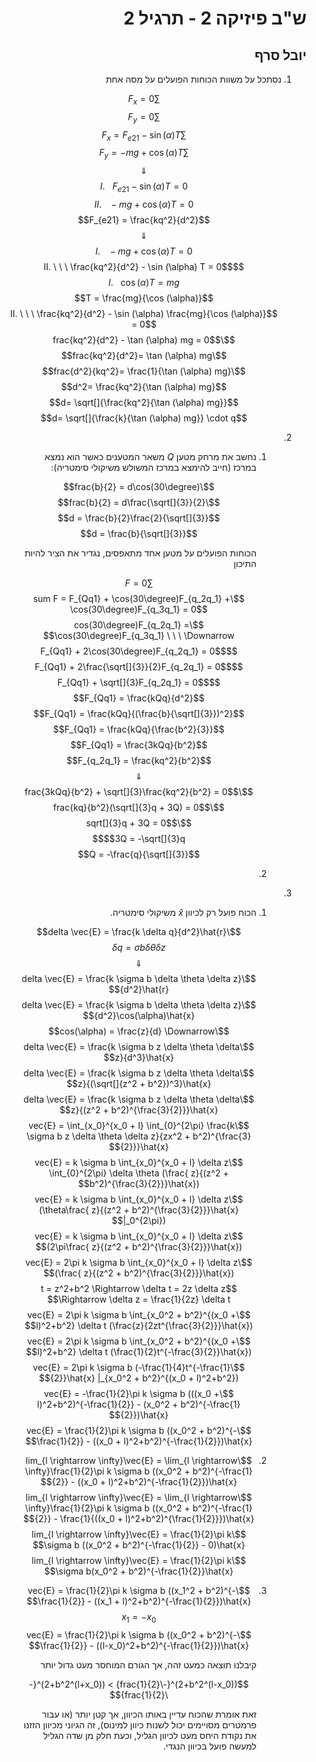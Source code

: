 <style>
    html {
        direction: rtl;
    }
    eqn, table, .katex {
        direction: ltr;
    }
</style>
# ש"ב פיזיקה 2 - תרגיל 2
## יובל סרף
1.  
    נסתכל על משוות הכוחות הפועלים על מסה אחת

    $$\sum F_x  = 0$$
    $$\sum F_y  = 0$$
    $$\sum F_x = F_{e21} - \sin (\alpha) T$$
    $$\sum F_y =  - mg + \cos (\alpha) T$$
    $$\Downarrow$$
    $$I. \ \ \ F_{e21} - \sin (\alpha) T = 0$$
    $$II. \ \ \ - mg + \cos (\alpha) T = 0$$
    $$F_{e21} = \frac{kq^2}{d^2}$$
    $$\Downarrow$$
    $$I. \ \ \ - mg + \cos (\alpha) T = 0$$
    $$II. \ \ \ \frac{kq^2}{d^2} - \sin (\alpha) T = 0$$
    $$I. \ \ \ \cos (\alpha) T = mg$$
    $$T = \frac{mg}{\cos (\alpha)}$$
    $$II. \ \ \ \frac{kq^2}{d^2} - \sin (\alpha) \frac{mg}{\cos (\alpha)} = 0$$
    $$\frac{kq^2}{d^2} - \tan (\alpha) mg = 0$$
    $$\frac{kq^2}{d^2}= \tan (\alpha) mg$$
    $$\frac{d^2}{kq^2}= \frac{1}{\tan (\alpha) mg}$$
    $$d^2= \frac{kq^2}{\tan (\alpha) mg}$$
    $$d= \sqrt[]{\frac{kq^2}{\tan (\alpha) mg}}$$
    $$d= \sqrt[]{\frac{k}{\tan (\alpha) mg}} \cdot  q$$
2.
    1.
        נחשב את מרחק מטען $Q$ משאר המטענים כאשר הוא נמצא במרכז (חייב להימצא במרכז המשולש משיקולי סימטריה):

        $$\frac{b}{2} = d\cos(30\degree)$$
        $$\frac{b}{2} = d\frac{\sqrt[]{3}}{2}$$
        $$d = \frac{b}{2}\frac{2}{\sqrt[]{3}}$$
        $$d = \frac{b}{\sqrt[]{3}}$$

        הכוחות הפועלים על מטען אחד מתאפסים, נגדיר את הציר להיות התיכון

        $$\sum F = 0$$
        $$\sum F = F_{Qq1} + \cos(30\degree)F_{q_2q_1} + \cos(30\degree)F_{q_3q_1} = 0$$
        $$\cos(30\degree)F_{q_2q_1} = \cos(30\degree)F_{q_3q_1} \ \ \ \Downarrow$$
        $$F_{Qq1} + 2\cos(30\degree)F_{q_2q_1} = 0$$
        $$F_{Qq1} + 2\frac{\sqrt[]{3}}{2}F_{q_2q_1} = 0$$
        $$F_{Qq1} + \sqrt[]{3}F_{q_2q_1} = 0$$
        $$F_{Qq1} = \frac{kQq}{d^2}$$
        $$F_{Qq1} = \frac{kQq}{(\frac{b}{\sqrt[]{3}})^2}$$
        $$F_{Qq1} = \frac{kQq}{\frac{b^2}{3}}$$
        $$F_{Qq1} = \frac{3kQq}{b^2}$$
        $$F_{q_2q_1} = \frac{kq^2}{b^2}$$
        $$\Downarrow$$
        $$\frac{3kQq}{b^2} + \sqrt[]{3}\frac{kq^2}{b^2} = 0$$
        $$\frac{kq}{b^2}(\sqrt[]{3}q + 3Q) = 0$$
        $$\sqrt[]{3}q + 3Q = 0$$
        $$3Q = -\sqrt[]{3}q$$
        $$Q = -\frac{q}{\sqrt[]{3}}$$
    2.
        $$$$
3.
    1.
        הכוח פועל רק לכיוון $\hat{x}$ משיקולי סימטריה.

        $$\delta \vec{E} = \frac{k \delta q}{d^2}\hat{r}$$
        $$\delta q = \sigma b \delta \theta \delta z$$
        $$\Downarrow$$
        $$\delta \vec{E} = \frac{k \sigma b \delta \theta \delta z}{d^2}\hat{r}$$
        $$\delta \vec{E} = \frac{k \sigma b \delta \theta \delta z}{d^2}\cos(\alpha)\hat{x}$$
        $$\cos(\alpha) = \frac{z}{d} \Downarrow$$
        $$\delta \vec{E} = \frac{k \sigma b z \delta \theta \delta z}{d^3}\hat{x}$$
        $$\delta \vec{E} = \frac{k \sigma b z \delta \theta \delta z}{(\sqrt[]{z^2 + b^2})^3}\hat{x}$$
        $$\delta \vec{E} = \frac{k \sigma b z \delta \theta \delta z}{(z^2 + b^2)^{\frac{3}{2}}}\hat{x}$$
        $$\vec{E} = \int_{x_0}^{x_0 + l} \int_{0}^{2\pi}  \frac{k \sigma b z \delta \theta \delta z}{zx^2 + b^2)^{\frac{3}{2}}}\hat{x}$$
        $$\vec{E} = k \sigma b \int_{x_0}^{x_0 + l} \delta z \int_{0}^{2\pi} \delta \theta  (\frac{ z}{(z^2 + b^2)^{\frac{3}{2}}}\hat{x})$$
        $$\vec{E} = k \sigma b \int_{x_0}^{x_0 + l} \delta z (\theta\frac{ z}{(z^2 + b^2)^{\frac{3}{2}}}\hat{x} |_0^{2\pi})$$
        $$\vec{E} = k \sigma b \int_{x_0}^{x_0 + l} \delta z (2\pi\frac{ z}{(z^2 + b^2)^{\frac{3}{2}}}\hat{x})$$
        $$\vec{E} = 2\pi k \sigma b \int_{x_0}^{x_0 + l} \delta z (\frac{ z}{(z^2 + b^2)^{\frac{3}{2}}}\hat{x})$$
        $$t = z^2+b^2 \Rightarrow \delta t = 2z \delta z \Rightarrow \delta z = \frac{1}{2z} \delta t$$
        $$\vec{E} = 2\pi k \sigma b \int_{x_0^2 + b^2}^{(x_0 + l)^2+b^2} \delta t (\frac{z}{2zt^{\frac{3}{2}}}\hat{x})$$
        $$\vec{E} = 2\pi k \sigma b \int_{x_0^2 + b^2}^{(x_0 + l)^2+b^2} \delta t (\frac{1}{2}t^{-\frac{3}{2}}\hat{x})$$
        $$\vec{E} = 2\pi k \sigma b (-\frac{1}{4}t^{-\frac{1}{2}}\hat{x} |_{x_0^2 + b^2}^{(x_0 + l)^2+b^2})$$
        $$\vec{E} = -\frac{1}{2}\pi k \sigma b (((x_0 + l)^2+b^2)^{-\frac{1}{2}} - (x_0^2 + b^2)^{-\frac{1}{2}})\hat{x}$$
        $$\vec{E} = \frac{1}{2}\pi k \sigma b ((x_0^2 + b^2)^{-\frac{1}{2}} - ((x_0 + l)^2+b^2)^{-\frac{1}{2}})\hat{x}$$
    2.
        $$\lim_{l \rightarrow \infty}\vec{E} = \lim_{l \rightarrow \infty}\frac{1}{2}\pi k \sigma b ((x_0^2 + b^2)^{-\frac{1}{2}} - ((x_0 + l)^2+b^2)^{-\frac{1}{2}})\hat{x}$$
        $$\lim_{l \rightarrow \infty}\vec{E} = \lim_{l \rightarrow \infty}\frac{1}{2}\pi k \sigma b ((x_0^2 + b^2)^{-\frac{1}{2}} - \frac{1}{((x_0 + l)^2+b^2)^{\frac{1}{2}}})\hat{x}$$
        $$\lim_{l \rightarrow \infty}\vec{E} = \frac{1}{2}\pi k \sigma b ((x_0^2 + b^2)^{-\frac{1}{2}} - 0)\hat{x}$$
        $$\lim_{l \rightarrow \infty}\vec{E} = \frac{1}{2}\pi k \sigma b(x_0^2 + b^2)^{-\frac{1}{2}}\hat{x}$$
    3.
        $$\vec{E} = \frac{1}{2}\pi k \sigma b ((x_1^2 + b^2)^{-\frac{1}{2}} - ((x_1 + l)^2+b^2)^{-\frac{1}{2}})\hat{x}$$
        $$x_1 = -x_0$$
        $$\vec{E} = \frac{1}{2}\pi k \sigma b ((x_0^2 + b^2)^{-\frac{1}{2}} - ((l-x_0)^2+b^2)^{-\frac{1}{2}})\hat{x}$$

        קיבלנו תוצאה כמעט זהה, אך הגורם המוחסר מעט גדול יותר

        $$((l-x_0)^2+b^2)^{-\frac{1}{2}} > ((l+x_0)^2+b^2)^{-\frac{1}{2}}$$

        זאת אומרת שהכוח עדיין באותו הכיוון, אך קטן יותר (או עבור פרמטרים מסויימים יכול לשנות כיוון למינוס), זה הגיוני מכיוון הזזנו את נקודת היחס מעט לכיוון הגליל, וכעת חלק מן שדה הגליל למעשה פועל בכיוון הנגדי.  


